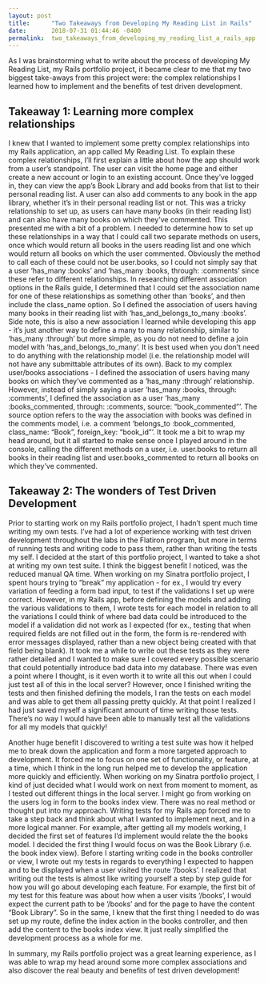 ```yaml
---
layout: post
title:      "Two Takeaways from Developing My Reading List in Rails"
date:       2018-07-31 01:44:46 -0400
permalink:  two_takeaways_from_developing_my_reading_list_a_rails_app
---
```



As I was brainstorming what to write about the process of developing My Reading List, my Rails portfolio project, it became clear to me that my two biggest take-aways from this project were: the complex relationships I learned how to implement and the benefits of test driven development.

## Takeaway 1: Learning more complex relationships

I knew that I wanted to implement some pretty complex relationships into my Rails application, an app called My Reading List. To explain these complex relationships, I’ll first explain a little about how the app should work from a user’s standpoint. The user can visit the home page and either create a new account or login to an existing account. Once they’ve logged in, they can view the app’s Book Library and add books from that list to their personal reading list. A user can also add comments to any book in the app library, whether it’s in their personal reading list or not. This was a tricky relationship to set up, as users can have many books (in their reading list) and can also have many books on which they’ve commented. This presented me with a bit of a problem. I needed to determine how to set up these relationships in a way that I could call two separate methods on users, once which would return all books in the users reading list and one which would return all books on which the user commented. Obviously the method to call each of these could not be user.books, so I could not simply say that a user ‘has_many :books’ and ‘has_many :books, through: :comments’ since these refer to different relationships. In researching different association options in the Rails guide, I determined that I could set the association name for one of these relationships as something other than ‘books’, and then include the class_name option. So I defined the association of users having many books in their reading list with ‘has_and_belongs_to_many :books’. Side note, this is also a new association I learned while developing this app - it’s just another way to define a many to many relationship, similar to ‘has_many :through’ but more simple, as you do not need to define a join model with ‘has_and_belongs_to_many’. It is best used when you don’t need to do anything with the relationship model (i.e. the relationship model will not have any submittable attributes of its own). Back to my complex user/books associations - I defined the association of users having many books on which they’ve commented as a ‘has_many :through’ relationship. However, instead of simply saying a user ‘has_many :books, through: :comments’, I defined the association as a user ‘has_many :books_commented, through: :comments, source: “book_commented”’. The source option refers to the way the association with books was defined in the comments model, i.e. a comment ‘belongs_to :book_commented, class_name: “Book”, foreign_key: “book_id”’. It took me a bit to wrap my head around, but it all started to make sense once I played around in the console, calling the different methods on a user, i.e. user.books to return all books in their reading list and user.books_commented to return all books on which they’ve commented.

## Takeaway 2: The wonders of Test Driven Development

Prior to starting work on my Rails portfolio project, I hadn’t spent much time writing my own tests. I’ve had a lot of experience working with test driven development throughout the labs in the Flatiron program, but more in terms of running tests and writing code to pass them, rather than writing the tests my self. I decided at the start of this portfolio project, I wanted to take a shot at writing my own test suite. I think the biggest benefit I noticed, was the reduced manual QA time. When working on my Sinatra portfolio project, I spent hours trying to “break” my application - for ex., I would try every variation of feeding a form bad input, to test if the validations I set up were correct. However, in my Rails app, before defining the models and adding the various validations to them, I wrote tests for each model in relation to all the variations I could think of where bad data could be introduced to the model if a validation did not work as I expected (for ex., testing that when required fields are not filled out in the form, the form is re-rendered with error messages displayed, rather than a new object being created with that field being blank). It took me a while to write out these tests as they were rather detailed and I wanted to make sure I covered every possible scenario that could potentially introduce bad data into my database. There was even a point where I thought, is it even worth it to write all this out when I could just test all of this in the local server? However, once I finished writing the tests and then finished defining the models, I ran the tests on each model and was able to get them all passing pretty quickly. At that point I realized I had just saved myself a significant amount of time writing those tests. There’s no way I would have been able to manually test all the validations for all my models that quickly!

Another huge benefit I discovered to writing a test suite was how it helped me to break down the application and form a more targeted approach to development. It forced me to focus on one set of functionality, or feature, at a time, which I think in the long run helped me to develop the application more quickly and efficiently. When working on my Sinatra portfolio project, I kind of just decided what I would work on next from moment to moment, as I tested out different things in the local server. I might go from working on the users log in form to the books index view. There was no real method or thought put into my approach. Writing tests for my Rails app forced me to take a step back and think about what I wanted to implement next, and in a more logical manner. For example, after getting all my models working, I decided the first set of features I’d implement would relate the the books model. I decided the first thing I would focus on was the Book Library (i.e. the book index view). Before I starting writing code in the books controller or view, I wrote out my tests in regards to everything I expected to happen and to be displayed when a user visited the route ‘/books’. I realized that writing out the tests is almost like writing yourself a step by step guide for how you will go about developing each feature. For example, the first bit of my test for this feature was about how when a user visits ‘/books’, I would expect the current path to be ‘/books’ and for the page to have the content “Book Library”. So in the same, I knew that the first thing I needed to do was set up my route, define the index action in the books controller, and then add the content to the books index view. It just really simplified the development process as a whole for me.

In summary, my Rails portfolio project was a great learning experience, as I was able to wrap my head around some more complex associations and also discover the real beauty and benefits of test driven development!
